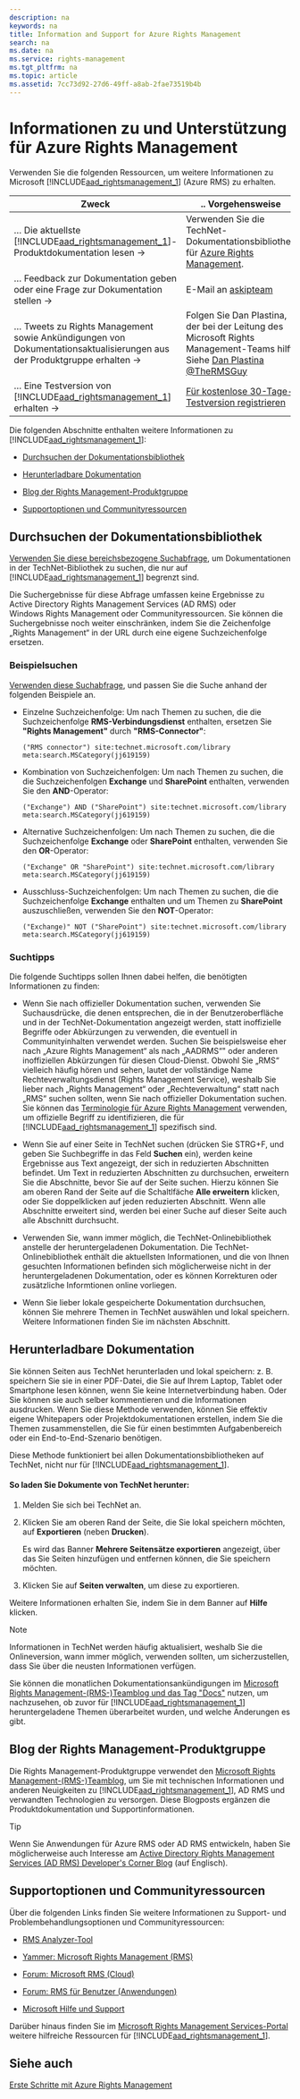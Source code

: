 ```yaml
---
description: na
keywords: na
title: Information and Support for Azure Rights Management
search: na
ms.date: na
ms.service: rights-management
ms.tgt_pltfrm: na
ms.topic: article
ms.assetid: 7cc73d92-27d6-49ff-a8ab-2fae73519b4b
---
```

# Informationen zu und Unterst&#252;tzung f&#252;r Azure Rights Management
Verwenden Sie die folgenden Ressourcen, um weitere Informationen zu Microsoft [!INCLUDE[aad_rightsmanagement_1](../Token/aad_rightsmanagement_1_md.md)] (Azure RMS) zu erhalten.

|Zweck|.. Vorgehensweise|
|---------|---------------------|
|… Die aktuellste [!INCLUDE[aad_rightsmanagement_1](../Token/aad_rightsmanagement_1_md.md)]-Produktdokumentation lesen →|Verwenden Sie die TechNet-Dokumentationsbibliothek für [Azure Rights Management](../Topic/Azure_Rights_Management.md).|
|… Feedback zur Dokumentation geben oder eine Frage zur Dokumentation stellen →|E-Mail an [askipteam](mailto:%20askipteam@microsoft.com?subject=Documentation%20feedback)|
|… Tweets zu Rights Management sowie Ankündigungen von Dokumentationsaktualisierungen aus der Produktgruppe erhalten →|Folgen Sie Dan Plastina, der bei der Leitung des Microsoft Rights Management-Teams hilft. Siehe [Dan Plastina @TheRMSGuy](https://twitter.com/TheRMSGuy)|
|… Eine Testversion von [!INCLUDE[aad_rightsmanagement_1](../Token/aad_rightsmanagement_1_md.md)] erhalten →|[Für kostenlose 30-Tage-Testversion registrieren](https://portal.microsoftonline.com/Signup/MainSignUp15.aspx?&amp;OfferId=A43415D3-404C-4df3-B31B-AAD28118A778&amp;dl=RIGHTSMANAGEMENT&amp;ali=1)|
Die folgenden Abschnitte enthalten weitere Informationen zu [!INCLUDE[aad_rightsmanagement_1](../Token/aad_rightsmanagement_1_md.md)]:

-   [Durchsuchen der Dokumentationsbibliothek](../Topic/Information_and_Support_for_Azure_Rights_Management.md#BKMK_SearchTips)

-   [Herunterladbare Dokumentation](../Topic/Information_and_Support_for_Azure_Rights_Management.md#BKMK_Download)

-   [Blog der Rights Management-Produktgruppe](../Topic/Information_and_Support_for_Azure_Rights_Management.md#BKMK_ProductGroupBlog)

-   [Supportoptionen und Communityressourcen](../Topic/Information_and_Support_for_Azure_Rights_Management.md#BKMK_SupportOptions)

## <a name="BKMK_SearchTips"></a>Durchsuchen der Dokumentationsbibliothek
[Verwenden Sie diese bereichsbezogene Suchabfrage](http://www.bing.com/search?q=%28"Rights%20Management"%29%20site:technet.microsoft.com/library%20meta:search.MSCategory%28jj619159%29), um Dokumentationen in der TechNet-Bibliothek zu suchen, die nur auf [!INCLUDE[aad_rightsmanagement_1](../Token/aad_rightsmanagement_1_md.md)] begrenzt sind.

Die Suchergebnisse für diese Abfrage umfassen keine Ergebnisse zu Active Directory Rights Management Services (AD RMS) oder Windows Rights Management oder Communityressourcen. Sie können die Suchergebnisse noch weiter einschränken, indem Sie die Zeichenfolge „Rights Management“ in der URL durch eine eigene Suchzeichenfolge ersetzen.

### Beispielsuchen
[Verwenden diese Suchabfrage](http://www.bing.com/search?q=%28"Rights%20Management"%29%20site:technet.microsoft.com/library%20meta:search.MSCategory%28jj619159%29), und passen Sie die Suche anhand der folgenden Beispiele an.

-   Einzelne Suchzeichenfolge: Um nach Themen zu suchen, die die Suchzeichenfolge **RMS-Verbindungsdienst** enthalten, ersetzen Sie **"Rights Management"** durch **"RMS-Connector"**:

    ```
    ("RMS connector") site:technet.microsoft.com/library meta:search.MSCategory(jj619159)
    ```

-   Kombination von Suchzeichenfolgen: Um nach Themen zu suchen, die die Suchzeichenfolgen **Exchange** und **SharePoint** enthalten, verwenden Sie den **AND**-Operator:

    ```
    ("Exchange") AND ("SharePoint") site:technet.microsoft.com/library meta:search.MSCategory(jj619159)
    ```

-   Alternative Suchzeichenfolgen: Um nach Themen zu suchen, die die Suchzeichenfolge **Exchange** oder **SharePoint** enthalten, verwenden Sie den **OR**-Operator:

    ```
    ("Exchange" OR "SharePoint") site:technet.microsoft.com/library meta:search.MSCategory(jj619159)
    ```

-   Ausschluss-Suchzeichenfolgen: Um nach Themen zu suchen, die die Suchzeichenfolge **Exchange** enthalten und um Themen zu **SharePoint** auszuschließen, verwenden Sie den **NOT**-Operator:

    ```
    ("Exchange)" NOT ("SharePoint") site:technet.microsoft.com/library meta:search.MSCategory(jj619159)
    ```

### Suchtipps
Die folgende Suchtipps sollen Ihnen dabei helfen, die benötigten Informationen zu finden:

-   Wenn Sie nach offizieller Dokumentation suchen, verwenden Sie Suchausdrücke, die denen entsprechen, die in der Benutzeroberfläche und in der TechNet-Dokumentation angezeigt werden, statt inoffizielle Begriffe oder Abkürzungen zu verwenden, die eventuell in Communityinhalten verwendet werden. Suchen Sie beispielsweise eher nach „Azure Rights Management“ als nach „AADRMS“" oder anderen inoffiziellen Abkürzungen für diesen Cloud-Dienst. Obwohl Sie „RMS“ vielleich häufig hören und sehen, lautet der vollständige Name Rechteverwaltungsdienst (Rights Management Service), weshalb Sie lieber nach „Rights Management“ oder „Rechteverwaltung“ statt nach „RMS“ suchen sollten, wenn Sie nach offizieller Dokumentation suchen. Sie können das [Terminologie für Azure Rights Management](../Topic/Terminology_for_Azure_Rights_Management.md) verwenden, um offizielle Begriff zu identifizieren, die für [!INCLUDE[aad_rightsmanagement_1](../Token/aad_rightsmanagement_1_md.md)] spezifisch sind.

-   Wenn Sie auf einer Seite in TechNet suchen (drücken Sie STRG+F, und geben Sie Suchbegriffe in das Feld **Suchen** ein), werden keine Ergebnisse aus Text angezeigt, der sich in reduzierten Abschnitten befindet. Um Text in reduzierten Abschnitten zu durchsuchen, erweitern Sie die Abschnitte, bevor Sie auf der Seite suchen. Hierzu können Sie am oberen Rand der Seite auf die Schaltlfäche **Alle erweitern** klicken, oder Sie doppelklicken auf jeden reduzierten Abschnitt. Wenn alle Abschnitte erweitert sind, werden bei einer Suche auf dieser Seite auch alle Abschnitt durchsucht.

-   Verwenden Sie, wann immer möglich, die TechNet-Onlinebibliothek anstelle der heruntergeladenen Dokumentation. Die TechNet-Onlinebibliothek enthält die aktuellsten Informationen, und die von Ihnen gesuchten Informationen befinden sich möglicherweise nicht in der heruntergeladenen Dokumentation, oder es können Korrekturen oder zusätzliche Informtionen online vorliegen.

-   Wenn Sie lieber lokale gespeicherte Dokumentation durchsuchen, können Sie mehrere Themen in TechNet auswählen und lokal speichern. Weitere Informationen finden Sie im nächsten Abschnitt.

## <a name="BKMK_Download"></a>Herunterladbare Dokumentation
Sie können Seiten aus TechNet herunterladen und lokal speichern: z. B. speichern Sie sie in einer PDF-Datei, die Sie auf Ihrem Laptop, Tablet oder Smartphone lesen können, wenn Sie keine Internetverbindung haben. Oder Sie können sie auch selber kommentieren und die Informationen ausdrucken. Wenn Sie diese Methode verwenden, können Sie effektiv eigene Whitepapers oder Projektdokumentationen erstellen, indem Sie die Themen zusammenstellen, die Sie für einen bestimmten Aufgabenbereich oder ein End-to-End-Szenario benötigen.

Diese Methode funktioniert bei allen Dokumentationsbibliotheken auf TechNet, nicht nur für [!INCLUDE[aad_rightsmanagement_1](../Token/aad_rightsmanagement_1_md.md)].

#### So laden Sie Dokumente von TechNet herunter:

1.  Melden Sie sich bei TechNet an.

2.  Klicken Sie am oberen Rand der Seite, die Sie lokal speichern möchten, auf **Exportieren** (neben **Drucken**).

    Es wird das Banner **Mehrere Seitensätze exportieren** angezeigt, über das Sie Seiten hinzufügen und entfernen können, die Sie speichern möchten.

3.  Klicken Sie auf **Seiten verwalten**, um diese zu exportieren.

Weitere Informationen erhalten Sie, indem Sie in dem Banner auf **Hilfe** klicken.

> [!NOTE]
> Informationen in TechNet werden häufig aktualisiert, weshalb Sie die Onlineversion, wann immer möglich, verwenden sollten, um sicherzustellen, dass Sie über die neusten Informationen verfügen.
> 
> Sie können die monatlichen Dokumentationsankündigungen im [Microsoft Rights Management-(RMS-)Teamblog und das Tag "Docs"](http://blogs.technet.com/b/rms/archive/tags/docs/) nutzen, um nachzusehen, ob zuvor für [!INCLUDE[aad_rightsmanagement_1](../Token/aad_rightsmanagement_1_md.md)] heruntergeladene Themen überarbeitet wurden, und welche Änderungen es gibt.

## <a name="BKMK_ProductGroupBlog"></a>Blog der Rights Management-Produktgruppe
Die Rights Management-Produktgruppe verwendet den [Microsoft Rights Management-(RMS-)Teamblog](http://blogs.technet.com/b/rms/), um Sie mit technischen Informationen und anderen Neuigkeiten zu [!INCLUDE[aad_rightsmanagement_1](../Token/aad_rightsmanagement_1_md.md)], AD RMS und verwandten Technologien zu versorgen. Diese Blogposts ergänzen die Produktdokumentation und Supportinformationen.

> [!TIP]
> Wenn Sie Anwendungen für Azure RMS oder AD RMS entwickeln, haben Sie möglicherweise auch Interesse am [Active Directory Rights Management Services (AD RMS) Developer's Corner Blog](http://blogs.msdn.com/b/rms/) (auf Englisch).

## <a name="BKMK_SupportOptions"></a>Supportoptionen und Communityressourcen
Über die folgenden Links finden Sie weitere Informationen zu Support- und Problembehandlungsoptionen und Communityressourcen:

-   [RMS Analyzer-Tool](http://www.microsoft.com/en-us/download/details.aspx?id=46437)

-   [Yammer: Microsoft Rights Management (RMS)](http://www.yammer.com/AskIPTeam)

-   [Forum: Microsoft RMS (Cloud)](https://social.technet.microsoft.com/Forums/en-US/home?forum=rmscloud)

-   [Forum: RMS für Benutzer (Anwendungen)](https://social.technet.microsoft.com/Forums/en-US/home?forum=rmsapps)

-   [Microsoft Hilfe und Support](http://go.microsoft.com/fwlink/?LinkId=243064)

Darüber hinaus finden Sie im [Microsoft Rights Management Services-Portal](http://www.microsoft.com/rms) weitere hilfreiche Ressourcen für [!INCLUDE[aad_rightsmanagement_1](../Token/aad_rightsmanagement_1_md.md)].

## Siehe auch
[Erste Schritte mit Azure Rights Management](../Topic/Getting_Started_with_Azure_Rights_Management.md)

